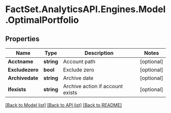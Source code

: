 # FactSet.AnalyticsAPI.Engines.Model.OptimalPortfolio

## Properties

Name | Type | Description | Notes
------------ | ------------- | ------------- | -------------
**Acctname** | **string** | Account path | [optional] 
**Excludezero** | **bool** | Exclude zero | [optional] 
**Archivedate** | **string** | Archive date | [optional] 
**Ifexists** | **string** | Archive action if account exists | [optional] 

[[Back to Model list]](../README.md#documentation-for-models) [[Back to API list]](../README.md#documentation-for-api-endpoints) [[Back to README]](../README.md)

